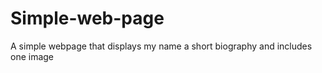 # Simple-web-page
A  simple webpage that displays my name a short biography and includes one image 
